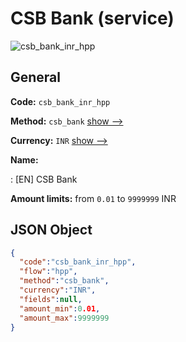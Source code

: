 
# CSB Bank (service) 
![csb_bank_inr_hpp](https://static.openfintech.io/payment_methods/csb_bank_inr_hpp/logo.svg?w=400&c=v0.59.26#w200)  

## General 
 
**Code:** `csb_bank_inr_hpp` 
 
**Method:** `csb_bank` 
 [show -->](/payment-methods/csb_bank/) 
 
**Currency:** `INR` [show -->](/currencies/INR/) 
 
**Name:** 
 
:	[EN] CSB Bank 
 
**Amount limits:** from `0.01` to `9999999` INR 

## JSON Object 

```json
{
  "code":"csb_bank_inr_hpp",
  "flow":"hpp",
  "method":"csb_bank",
  "currency":"INR",
  "fields":null,
  "amount_min":0.01,
  "amount_max":9999999
}
```  
